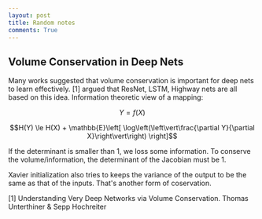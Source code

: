 ```yaml
---
layout: post
title: Random notes
comments: True
---
```


## Volume Conservation in Deep Nets
Many works suggested that volume conservation is important for deep nets to learn effectively. [1] argued that ResNet, LSTM, Highway nets are all based on this idea. 
Information theoretic view of a mapping:

$$Y = f(X)$$

$$H(Y) \le H(X) + \mathbb{E}\left[ \log\left(\left\vert\frac{\partial Y}{\partial X}\right\vert\right) \right]$$

If the determinant is smaller than 1, we loss some information. 
To conserve the volume/information, the determinant of the Jacobian must be 1.

Xavier initialization also tries to keeps the variance of the output to be the same as that of the inputs. That's another form of coservation.

[1] Understanding Very Deep Networks via Volume Conservation. Thomas Unterthiner & Sepp Hochreiter


